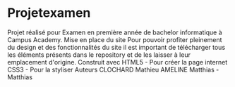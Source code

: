 # Projetexamen
Projet réalisé pour Examen en première année de bachelor informatique à Campus Academy.
Mise en place du site
Pour pouvoir profiter pleinement du design et des fonctionnalités du site il est important de télécharger tous les éléments présents dans le repository et de les laisser à leur emplacement d'origine.
Construit avec
HTML5 - Pour créer la page internet
CSS3 - Pour la styliser
Auteurs
CLOCHARD Mathieu
AMELINE Matthias - Matthias
